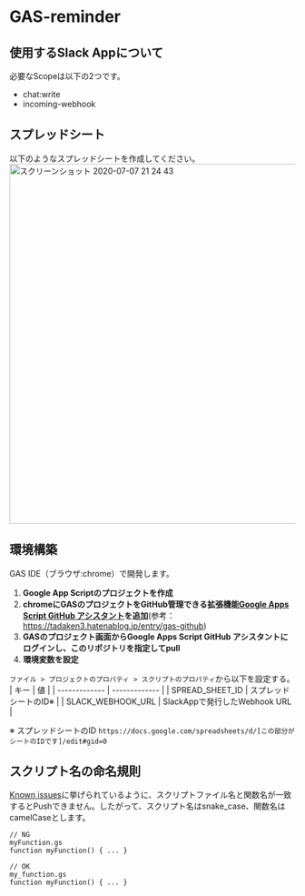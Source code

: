 # GAS-reminder

## 使用するSlack Appについて
必要なScopeは以下の2つです。
- chat:write
- incoming-webhook

## スプレッドシート
以下のようなスプレッドシートを作成してください。
<img width="633" alt="スクリーンショット 2020-07-07 21 24 43" src="https://user-images.githubusercontent.com/49185403/86781287-a7bd8980-c098-11ea-8aaa-8aa18c0d6090.png">

## 環境構築
GAS IDE（ブラウザ:chrome）で開発します。
1. **Google App Scriptのプロジェクトを作成**
2. **chromeにGASのプロジェクトをGitHub管理できる拡張機能[Google Apps Script GitHub アシスタント](https://chrome.google.com/webstore/detail/google-apps-script-github/lfjcgcmkmjjlieihflfhjopckgpelofo)を追加**(参考： https://tadaken3.hatenablog.jp/entry/gas-github)
3. **GASのプロジェクト画面からGoogle Apps Script GitHub アシスタントにログインし、このリポジトリを指定してpull**
4. **環境変数を設定**

```ファイル > プロジェクトのプロパティ > スクリプトのプロパティ```から以下を設定する。
| キー | 値 |
| ------------- | ------------- |
| SPREAD_SHEET_ID | スプレッドシートのID※ |
| SLACK_WEBHOOK_URL | SlackAppで発行したWebhook URL |

※ スプレッドシートのID
```https://docs.google.com/spreadsheets/d/[この部分がシートのIDです]/edit#gid=0```

## スクリプト名の命名規則
[Known issues](https://github.com/leonhartX/gas-github#5known-issues)に挙げられているように、スクリプトファイル名と関数名が一致するとPushできません。したがって、スクリプト名はsnake_case、関数名はcamelCaseとします。
```
// NG
myFunction.gs
function myFunction() { ... }

// OK
my_function.gs
function myFunction() { ... }
```
